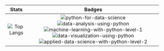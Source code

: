 Stats            |  Badges
:-------------------------:|:-------------------------:
![Top Langs](https://github-readme-stats.vercel.app/api/top-langs/?username=JeffreyLaederach&layout=compact&langs_count=10&theme=transparent)  |  ![python-for-data-science](https://github.com/user-attachments/assets/53106fbb-d2fa-456c-b78a-3d374e3b850b)  ![data-analysis-using-python](https://github.com/user-attachments/assets/35228e23-0ecc-4482-bcb0-2f39e046e5e7) ![machine-learning-with-python-level-1](https://github.com/user-attachments/assets/d98ffba6-a84e-40fa-866f-cc284dfebf47) ![data-visualization-using-python](https://github.com/user-attachments/assets/1f4be7ef-4be4-45a5-8a59-4bd49803b804) ![applied-data-science-with-python-level-2](https://github.com/user-attachments/assets/f258a8bf-63aa-4df6-a640-c2836c6f65e2)

